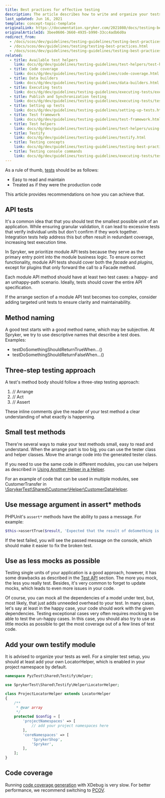 ```yaml
---
title: Best practices for effective testing
description: The article describes how to write and organize your tests efficiently for your Spryker based projects.
last_updated: Jun 16, 2021
template: concept-topic-template
originalLink: https://documentation.spryker.com/2021080/docs/testing-best-practices
originalArticleId: 3bee0606-3660-4935-b990-33cc4adb6d0a
redirect_from:
  - /docs/scos/dev/guidelines/testing-guidelines/testing-best-practices/best-practices-for-effective-testing.html
  - /docs/scos/dev/guidelines/testing/testing-best-practices.html
  - /docs/scos/dev/guidelines/testing-guidelines/testing-best-practices.html
related:
  - title: Available test helpers
    link: docs/dg/dev/guidelines/testing-guidelines/test-helpers/test-helpers.html
  - title: Code coverage
    link: docs/dg/dev/guidelines/testing-guidelines/code-coverage.html
  - title: Data builders
    link: docs/dg/dev/guidelines/testing-guidelines/data-builders.html
  - title: Executing tests
    link: docs/dg/dev/guidelines/testing-guidelines/executing-tests/executing-tests.html
  - title: Publish and Synchronization testing
    link: docs/dg/dev/guidelines/testing-guidelines/executing-tests/testing-the-publish-and-synchronization-process.html
  - title: Setting up tests
    link: docs/dg/dev/guidelines/testing-guidelines/setting-up-tests.html
  - title: Test framework
    link: docs/dg/dev/guidelines/testing-guidelines/test-framework.html
  - title: Test helpers
    link: docs/dg/dev/guidelines/testing-guidelines/test-helpers/using-test-helpers.html
  - title: Testify
    link: docs/dg/dev/guidelines/testing-guidelines/testify.html
  - title: Testing concepts
    link: docs/dg/dev/guidelines/testing-guidelines/testing-best-practices/testing-concepts.html
  - title: Testing console commands
    link: docs/dg/dev/guidelines/testing-guidelines/executing-tests/test-console-commands.html
---
```


As a rule of thumb, [tests](/docs/dg/dev/guidelines/testing-guidelines/test-framework.html) should be as follows:

* Easy to read and maintain
* Treated as if they were the production code


This article provides recommendations on how you can achieve that.
<a name="{test-api}"></a>

## API tests

It's a common idea that that you should test the smallest possible unit of an application. While ensuring granular validation, it can lead to excessive tests that verify individual units but don't confirm if they work together. Integration tests help address this but often result in redundant coverage, increasing test execution time.

In Spryker, we prioritize module API tests because they serve as the primary entry point into the module business logic. To ensure correct functionality, module API tests should cover both the *facade* and *plugins*, except for plugins that only forward the call to a Facade method.

Each module API method should have at least two test cases: a happy- and an unhappy-path scenario. Ideally, tests should cover the entire API specification.

If the arrange section of a module API test becomes too complex, consider adding targeted unit tests to ensure clarity and maintainability.

## Method naming

A good test starts with a good method name, which may be subjective. At Spryker, we try to use descriptive names that describe a test does. Examples:
* testDoSomethingShouldReturnTrueWhen...()
* testDoSomethingShouldReturnFalseWhen...()

## Three-step testing approach

A test's method body should follow a three-step testing approach:

1. // Arrange
2. // Act
3. // Assert

These inline comments give the reader of your test method a clear understanding of what exactly is happening.

## Small test methods

There're several ways to make your test methods small, easy to read and understand. When the arrange part is too big, you can use the tester class and helper classes. Move the arrange code into the generated tester class.

If you need to use the same code in different modules, you can use helpers as described in [Using Another Helper in a Helper](/docs/dg/dev/guidelines/testing-guidelines/test-helpers/using-test-helpers.html#using-another-helper-in-a-helper).

For an example of code that can be used in multiple modules, see CustomerTransfer in  [\SprykerTest\Shared\Customer\Helper\CustomerDataHelper](https://github.com/spryker/customer/blob/master/tests/SprykerTest/Shared/Customer/_support/Helper/CustomerDataHelper.php).

## Use message argument in assert* methods

PHPUnit's `assert*` methods have the ability to pass a message. For example:

```php
$this->assertTrue($result, 'Expected that the result of doSomething is "true" but "false" was returned.');
```

If the test failed, you will see the passed message on the console, which should make it easier to fix the broken test.

## Use as less mocks as possible

Testing single units of your application is a good approach, however, it has some drawbacks as described in the [Test API](#test-api) section. The more you mock, the less you really test. Besides, it's very common to forget to update mocks, which leads to even more issues in your code.

Of course, you can mock all the dependencies of a model under test, but, most likely, that just adds unneeded overhead to your test. In many cases, let's say at least in the happy case, your code should work with the given dependencies. Testing exceptional cases very often requires mocking to be able to test the un-happy cases. In this case, you should also try to use as little mocks as possible to get the most coverage out of a few lines of test code.

## Add your own testify module

It is advised to organize your tests as well. For a simpler test setup, you should at least add your own LocatorHelper, which is enabled in your project namespace by default.

```php
namespace PyzTest\Shared\Testify\Helper;

use SprykerTest\Shared\Testify\Helper\LocatorHelper;

class ProjectLocatorHelper extends LocatorHelper
{
    /**
     * @var array
     */
    protected $config = [
        'projectNamespaces' => [
            // add your project namespaces here
        ],
        'coreNamespaces' => [
            'SprykerShop',
            'Spryker',
        ],
    ];
}
```

## Code coverage

Running [code coverage generation](/docs/dg/dev/guidelines/testing-guidelines/code-coverage.html) with XDebug is very slow. For better performance, we recommend switching to [PCOV](https://github.com/krakjoe/pcov/blob/develop/INSTALL.md).
